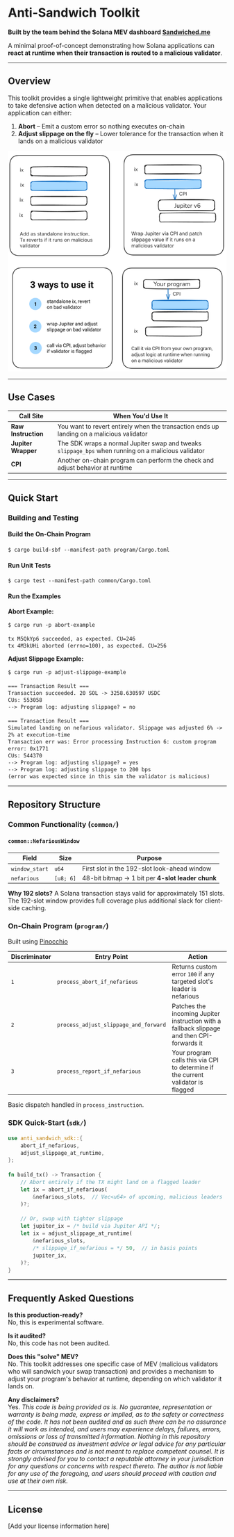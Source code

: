 # Anti-Sandwich Toolkit

**Built by the team behind the Solana MEV dashboard [Sandwiched.me](https://sandwiched.me)**

A minimal proof-of-concept demonstrating how Solana applications can **react at runtime when their transaction is routed to a malicious validator**.

---

## Overview

This toolkit provides a single lightweight primitive that enables applications to take defensive action when detected on a malicious validator. Your application can either:

1. **Abort** – Emit a custom error so nothing executes on-chain
2. **Adjust slippage on the fly** – Lower tolerance for the transaction when it lands on a malicious validator

![Anti-Sandwich Diagram](./static/anti-sandwich-diagram.png)

---

## Use Cases

| Call Site           | When You'd Use It                                                                                    |
|---------------------|------------------------------------------------------------------------------------------------------|
| **Raw Instruction** | You want to revert entirely when the transaction ends up landing on a malicious validator           |
| **Jupiter Wrapper** | The SDK wraps a normal Jupiter swap and tweaks `slippage_bps` when running on a malicious validator |
| **CPI**             | Another on-chain program can perform the check and adjust behavior at runtime                        |

---

## Quick Start

### Building and Testing

#### Build the On-Chain Program
```shell
$ cargo build-sbf --manifest-path program/Cargo.toml
```

#### Run Unit Tests
```shell
$ cargo test --manifest-path common/Cargo.toml
```

#### Run the Examples

**Abort Example:**
```shell
$ cargo run -p abort-example           

tx M5QkYp6 succeeded, as expected. CU=246
tx 4M3kUHi aborted (errno=100), as expected. CU=256
```

**Adjust Slippage Example:**
```shell
$ cargo run -p adjust-slippage-example 

=== Transaction Result ===
Transaction succeeded. 20 SOL -> 3258.630597 USDC
CUs: 553058
--> Program log: adjusting slippage? = no

=== Transaction Result ===
Simulated landing on nefarious validator. Slippage was adjusted 6% -> 2% at execution-time
Transaction err was: Error processing Instruction 6: custom program error: 0x1771
CUs: 544370
--> Program log: adjusting slippage? = yes
--> Program log: adjusting slippage to 200 bps
(error was expected since in this sim the validator is malicious)
```

---

## Repository Structure

### Common Functionality (`common/`)

#### `common::NefariousWindow`

| Field          | Size      | Purpose                                           |
|----------------|-----------|---------------------------------------------------|
| `window_start` | `u64`     | First slot in the 192-slot look-ahead window     |
| `nefarious`    | `[u8; 6]` | 48-bit bitmap → 1 bit per **4-slot leader chunk** |

**Why 192 slots?** A Solana transaction stays valid for approximately 151 slots. The 192-slot window provides full coverage plus additional slack for client-side caching.

### On-Chain Program (`program/`)

Built using [Pinocchio](https://github.com/anza-xyz/pinocchio)

| Discriminator | Entry Point                           | Action                                                                                      |
|---------------|---------------------------------------|---------------------------------------------------------------------------------------------|
| `1`           | `process_abort_if_nefarious`          | Returns custom error `100` if any targeted slot's leader is nefarious                      |
| `2`           | `process_adjust_slippage_and_forward` | Patches the incoming Jupiter instruction with a fallback slippage and then CPI-forwards it |
| `3`           | `process_report_if_nefarious`         | Your program calls this via CPI to determine if the current validator is flagged           |

Basic dispatch handled in `process_instruction`.

### SDK Quick-Start (`sdk/`)

```rust
use anti_sandwich_sdk::{
    abort_if_nefarious,
    adjust_slippage_at_runtime,
};

fn build_tx() -> Transaction {
    // Abort entirely if the TX might land on a flagged leader
    let ix = abort_if_nefarious(
        &nefarious_slots,  // Vec<u64> of upcoming, malicious leaders
    )?;

    // Or, swap with tighter slippage
    let jupiter_ix = /* build via Jupiter API */;
    let ix = adjust_slippage_at_runtime(
        &nefarious_slots,
        /* slippage_if_nefarious = */ 50,  // in basis points
        jupiter_ix,
    )?;
}
```

---

## Frequently Asked Questions

**Is this production-ready?**  
No, this is experimental software.

**Is it audited?**  
No, this code has not been audited.

**Does this "solve" MEV?**  
No. This toolkit addresses one specific case of MEV (malicious validators who will sandwich your swap transaction) and provides a mechanism to adjust your program's behavior at runtime, depending on which validator it lands on.

**Any disclaimers?**  
Yes. *This code is being provided as is. No guarantee, representation or warranty is being made, express or implied, as to the safety or correctness of the code. It has not been audited and as such there can be no assurance it will work as intended, and users may experience delays, failures, errors, omissions or loss of transmitted information. Nothing in this repository should be construed as investment advice or legal advice for any particular facts or circumstances and is not meant to replace competent counsel. It is strongly advised for you to contact a reputable attorney in your jurisdiction for any questions or concerns with respect thereto. The author is not liable for any use of the foregoing, and users should proceed with caution and use at their own risk.*

---

## License

[Add your license information here]
